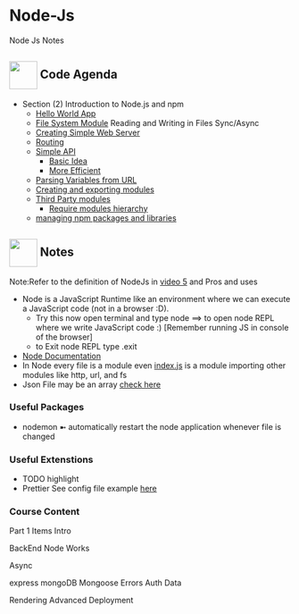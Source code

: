 # Node-Js
Node Js Notes



## <img align= center width=50px src="https://w7.pngwing.com/pngs/825/310/png-transparent-multicolored-streaming-template-computer-programming-web-development-computer-icons-source-code-computer-software-coding-text-computer-logo.png"> Code Agenda
- Section (2) Introduction to Node.js and npm
  - <a href="https://github.com/BasmaElhoseny01/Node-Js/blob/main/Section%202/0.Basics/index.js#L3">Hello World App</a>
  - <a href="https://github.com/BasmaElhoseny01/Node-Js/blob/7fc8d32baadb473ed42cee52a41c5c26cebb6f5d/Section%202/0.Basics/index.js#L7">File System Module</a> Reading and Writing in Files Sync/Async
  - <a href="https://github.com/BasmaElhoseny01/Node-Js/blob/main/Section%202/1.SimpleWebServer/index.js">Creating Simple Web Server</a>
  - <a href="https://github.com/BasmaElhoseny01/Node-Js/blob/main/Section%202/2.Routing/index.js">Routing</a>
  - <a href="https://github.com/BasmaElhoseny01/Node-Js/tree/main/Section%202/3.SimpleAPI">Simple API</a>
    - <a href="https://github.com/BasmaElhoseny01/Node-Js/blob/main/Section%202/3.SimpleAPI/0.Basic/index.js">Basic Idea</a>
    - <a href="https://github.com/BasmaElhoseny01/Node-Js/blob/main/Section%202/3.SimpleAPI/1.More%20Efficient/index.js">More Efficient</a>
  - <a href="https://github.com/BasmaElhoseny01/Node-Js/blob/main/Section%202/4.Parsing%20Variables%20from%20URL/index.js">Parsing Variables from URL</a>
  - <a href="https://github.com/BasmaElhoseny01/Node-Js/tree/main/Section%202/5.Creating%20Modules">Creating and exporting modules</a>
  - <a href="https://github.com/BasmaElhoseny01/Node-Js/blob/main/2.Introduction%20to%20NPM/index.js">Third Party modules</a>
    - <a href="https://github.com/BasmaElhoseny01/Node-Js/blob/a37f08d7fd5adadffea74d241ab925e97472fc53/2.Introduction%20to%20NPM/index.js#L2">Require modules hierarchy</a>
  - <a href="https://github.com/BasmaElhoseny01/Node-Js/blob/main/2.Introduction%20to%20NPM/Managing%20npm.md">managing npm packages and libraries</a>
  

## <img align= center width=50px src="https://cdn-icons-png.flaticon.com/512/1043/1043717.png"> Notes
Note:Refer to the definition of NodeJs in <a href="https://www.udemy.com/course/nodejs-express-mongodb-bootcamp/learn/lecture/15080910#overview">video 5</a> and Pros and uses 
- Node is a JavaScript Runtime like an environment where we can execute a JavaScript code (not in a browser :D).
    - Try this now open terminal and type node ==> to open node REPL where we write JavaScript code :) [Remember running JS in console of the browser]
    - to Exit node REPL type .exit
- <a href="https://nodejs.org/dist/latest-v18.x/docs/api/">Node Documentation</a>
- In Node every file is a module even <a href="">index.js</a> is a module importing other modules like http, url, and fs
- Json File may be an array <a href="https://github.com/BasmaElhoseny01/Node-Js/blob/5bd44c97a55ee2536b3724d96f0d0d0c096a872e/Section%202/3.SimpleAPI/0.Basic/data.json#L1">check here</a>

### Useful Packages
- nodemon ➼ automatically restart the node application whenever file is changed 

### Useful Extenstions
- TODO highlight
- Prettier See config file example <a href="https://github.com/BasmaElhoseny01/Node-Js/blob/main/2.Introduction%20to%20NPM/.prettierrc">here</a>

### Course Content
Part 1 Items
Intro

BackEnd
Node Works

Async

express
mongoDB
Mongoose
Errors
Auth
Data

Rendering
Advanced
Deployment
